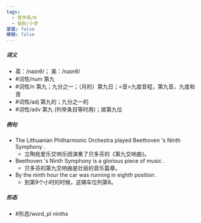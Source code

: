 ```yaml
---
tags:
  - 首字母/N
  - 级别/小学
掌握: false
模糊: false
---
```

##### 词义
- 英：/naɪnθ/； 美：/naɪnθ/
- #词性/num  第九
- #词性/n  第九；九分之一；（月的）第九日；<音>九度音程，第九音，九度和音
- #词性/adj  第九的；九分之一的
- #词性/adv  第九 (列举条目等时用)；居第九位
##### 例句
- The Lithuanian Philharmonic Orchestra played Beethoven 's Ninth Symphony .
	- 立陶宛爱乐交响乐团演奏了贝多芬的《第九交响曲》。
- Beethoven 's Ninth Symphony is a glorious piece of music .
	- 贝多芬的第九交响曲是壮丽的音乐篇章。
- By the ninth hour the car was running in eighth position .
	- 到第9个小时的时候，这辆车位列第8。
##### 形态
- #形态/word_pl ninths
